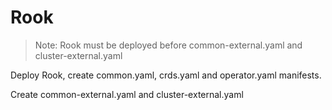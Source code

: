 # Rook

> Note: Rook must be deployed before common-external.yaml and cluster-external.yaml

Deploy Rook, create common.yaml, crds.yaml and operator.yaml manifests.

Create common-external.yaml and cluster-external.yaml
